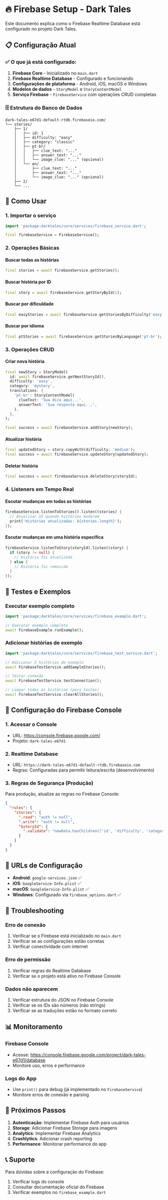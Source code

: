 # 🔥 Firebase Setup - Dark Tales

Este documento explica como o Firebase Realtime Database está configurado no projeto Dark Tales.

## 📋 Configuração Atual

### ✅ O que já está configurado:

1. **Firebase Core** - Inicializado no `main.dart`
2. **Firebase Realtime Database** - Configurado e funcionando
3. **Configurações de plataforma** - Android, iOS, macOS e Windows
4. **Modelos de dados** - `StoryModel` e `StoryContentModel`
5. **Serviço Firebase** - `FirebaseService` com operações CRUD completas

### 🗄️ Estrutura do Banco de Dados

```
dark-tales-e67d1-default-rtdb.firebaseio.com/
└── stories/
    ├── 1/
    │   ├── id: 1
    │   ├── difficulty: "easy"
    │   ├── category: "classic"
    │   ├── pt-br/
    │   │   ├── clue_text: "..."
    │   │   ├── answer_text: "..."
    │   │   └── image_clue: "..." (opcional)
    │   └── en/
    │       ├── clue_text: "..."
    │       ├── answer_text: "..."
    │       └── image_clue: "..." (opcional)
    ├── 2/
    └── ...
```

## 🚀 Como Usar

### 1. Importar o serviço

```dart
import 'package:darktales/core/services/firebase_service.dart';

final firebaseService = FirebaseService();
```

### 2. Operações Básicas

#### Buscar todas as histórias
```dart
final stories = await firebaseService.getStories();
```

#### Buscar história por ID
```dart
final story = await firebaseService.getStoryById(1);
```

#### Buscar por dificuldade
```dart
final easyStories = await firebaseService.getStoriesByDifficulty('easy');
```

#### Buscar por idioma
```dart
final ptStories = await firebaseService.getStoriesByLanguage('pt-br');
```

### 3. Operações CRUD

#### Criar nova história
```dart
final newStory = StoryModel(
  id: await firebaseService.getNextStoryId(),
  difficulty: 'easy',
  category: 'mystery',
  translations: {
    'pt-br': StoryContentModel(
      clueText: 'Sua dica aqui...',
      answerText: 'Sua resposta aqui...',
    ),
  },
);

final success = await firebaseService.addStory(newStory);
```

#### Atualizar história
```dart
final updatedStory = story.copyWith(difficulty: 'medium');
final success = await firebaseService.updateStory(updatedStory);
```

#### Deletar história
```dart
final success = await firebaseService.deleteStory(storyId);
```

### 4. Listeners em Tempo Real

#### Escutar mudanças em todas as histórias
```dart
firebaseService.listenToStories().listen((stories) {
  // Atualizar UI quando histórias mudarem
  print('Histórias atualizadas: ${stories.length}');
});
```

#### Escutar mudanças em uma história específica
```dart
firebaseService.listenToStory(storyId).listen((story) {
  if (story != null) {
    // História foi atualizada
  } else {
    // História foi removida
  }
});
```

## 🧪 Testes e Exemplos

### Executar exemplo completo
```dart
import 'package:darktales/core/services/firebase_example.dart';

// Executar exemplo completo
await FirebaseExample.runExample();
```

### Adicionar histórias de exemplo
```dart
import 'package:darktales/core/services/firebase_test_service.dart';

// Adicionar 5 histórias de exemplo
await FirebaseTestService.addSampleStories();

// Testar conexão
await FirebaseTestService.testConnection();

// Limpar todas as histórias (para testes)
await FirebaseTestService.clearAllStories();
```

## 🔧 Configuração do Firebase Console

### 1. Acessar o Console
- URL: https://console.firebase.google.com/
- Projeto: `dark-tales-e67d1`

### 2. Realtime Database
- URL: `https://dark-tales-e67d1-default-rtdb.firebaseio.com`
- Regras: Configuradas para permitir leitura/escrita (desenvolvimento)

### 3. Regras de Segurança (Produção)
Para produção, atualize as regras no Firebase Console:

```json
{
  "rules": {
    "stories": {
      ".read": "auth != null",
      ".write": "auth != null",
      "$storyId": {
        ".validate": "newData.hasChildren(['id', 'difficulty', 'category'])"
      }
    }
  }
}
```

## 📱 URLs de Configuração

- **Android**: `google-services.json` ✅
- **iOS**: `GoogleService-Info.plist` ✅
- **macOS**: `GoogleService-Info.plist` ✅
- **Windows**: Configurado via `firebase_options.dart` ✅

## 🐛 Troubleshooting

### Erro de conexão
1. Verificar se o Firebase está inicializado no `main.dart`
2. Verificar se as configurações estão corretas
3. Verificar conectividade com internet

### Erro de permissão
1. Verificar regras do Realtime Database
2. Verificar se o projeto está ativo no Firebase Console

### Dados não aparecem
1. Verificar estrutura do JSON no Firebase Console
2. Verificar se os IDs são números (não strings)
3. Verificar se as traduções estão no formato correto

## 📊 Monitoramento

### Firebase Console
- Acesse: https://console.firebase.google.com/project/dark-tales-e67d1/database
- Monitore uso, erros e performance

### Logs do App
- Use `print()` para debug (já implementado no `FirebaseService`)
- Monitore erros de conexão e parsing

## 🔄 Próximos Passos

1. **Autenticação**: Implementar Firebase Auth para usuários
2. **Storage**: Adicionar Firebase Storage para imagens
3. **Analytics**: Implementar Firebase Analytics
4. **Crashlytics**: Adicionar crash reporting
5. **Performance**: Monitorar performance do app

## 📞 Suporte

Para dúvidas sobre a configuração do Firebase:
1. Verificar logs do console
2. Consultar documentação oficial do Firebase
3. Verificar exemplos no `firebase_example.dart`
